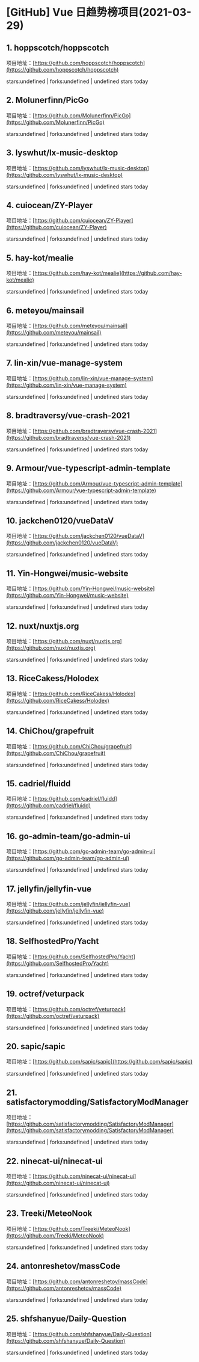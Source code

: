 # [GitHub] Vue 日趋势榜项目(2021-03-29)

## 1. hoppscotch/hoppscotch 

项目地址：[https://github.com/hoppscotch/hoppscotch](https://github.com/hoppscotch/hoppscotch)

stars:undefined | forks:undefined | undefined stars today 



## 2. Molunerfinn/PicGo 

项目地址：[https://github.com/Molunerfinn/PicGo](https://github.com/Molunerfinn/PicGo)

stars:undefined | forks:undefined | undefined stars today 



## 3. lyswhut/lx-music-desktop 

项目地址：[https://github.com/lyswhut/lx-music-desktop](https://github.com/lyswhut/lx-music-desktop)

stars:undefined | forks:undefined | undefined stars today 



## 4. cuiocean/ZY-Player 

项目地址：[https://github.com/cuiocean/ZY-Player](https://github.com/cuiocean/ZY-Player)

stars:undefined | forks:undefined | undefined stars today 



## 5. hay-kot/mealie 

项目地址：[https://github.com/hay-kot/mealie](https://github.com/hay-kot/mealie)

stars:undefined | forks:undefined | undefined stars today 



## 6. meteyou/mainsail 

项目地址：[https://github.com/meteyou/mainsail](https://github.com/meteyou/mainsail)

stars:undefined | forks:undefined | undefined stars today 



## 7. lin-xin/vue-manage-system 

项目地址：[https://github.com/lin-xin/vue-manage-system](https://github.com/lin-xin/vue-manage-system)

stars:undefined | forks:undefined | undefined stars today 



## 8. bradtraversy/vue-crash-2021 

项目地址：[https://github.com/bradtraversy/vue-crash-2021](https://github.com/bradtraversy/vue-crash-2021)

stars:undefined | forks:undefined | undefined stars today 



## 9. Armour/vue-typescript-admin-template 

项目地址：[https://github.com/Armour/vue-typescript-admin-template](https://github.com/Armour/vue-typescript-admin-template)

stars:undefined | forks:undefined | undefined stars today 



## 10. jackchen0120/vueDataV 

项目地址：[https://github.com/jackchen0120/vueDataV](https://github.com/jackchen0120/vueDataV)

stars:undefined | forks:undefined | undefined stars today 



## 11. Yin-Hongwei/music-website 

项目地址：[https://github.com/Yin-Hongwei/music-website](https://github.com/Yin-Hongwei/music-website)

stars:undefined | forks:undefined | undefined stars today 



## 12. nuxt/nuxtjs.org 

项目地址：[https://github.com/nuxt/nuxtjs.org](https://github.com/nuxt/nuxtjs.org)

stars:undefined | forks:undefined | undefined stars today 



## 13. RiceCakess/Holodex 

项目地址：[https://github.com/RiceCakess/Holodex](https://github.com/RiceCakess/Holodex)

stars:undefined | forks:undefined | undefined stars today 



## 14. ChiChou/grapefruit 

项目地址：[https://github.com/ChiChou/grapefruit](https://github.com/ChiChou/grapefruit)

stars:undefined | forks:undefined | undefined stars today 



## 15. cadriel/fluidd 

项目地址：[https://github.com/cadriel/fluidd](https://github.com/cadriel/fluidd)

stars:undefined | forks:undefined | undefined stars today 



## 16. go-admin-team/go-admin-ui 

项目地址：[https://github.com/go-admin-team/go-admin-ui](https://github.com/go-admin-team/go-admin-ui)

stars:undefined | forks:undefined | undefined stars today 



## 17. jellyfin/jellyfin-vue 

项目地址：[https://github.com/jellyfin/jellyfin-vue](https://github.com/jellyfin/jellyfin-vue)

stars:undefined | forks:undefined | undefined stars today 



## 18. SelfhostedPro/Yacht 

项目地址：[https://github.com/SelfhostedPro/Yacht](https://github.com/SelfhostedPro/Yacht)

stars:undefined | forks:undefined | undefined stars today 



## 19. octref/veturpack 

项目地址：[https://github.com/octref/veturpack](https://github.com/octref/veturpack)

stars:undefined | forks:undefined | undefined stars today 



## 20. sapic/sapic 

项目地址：[https://github.com/sapic/sapic](https://github.com/sapic/sapic)

stars:undefined | forks:undefined | undefined stars today 



## 21. satisfactorymodding/SatisfactoryModManager 

项目地址：[https://github.com/satisfactorymodding/SatisfactoryModManager](https://github.com/satisfactorymodding/SatisfactoryModManager)

stars:undefined | forks:undefined | undefined stars today 



## 22. ninecat-ui/ninecat-ui 

项目地址：[https://github.com/ninecat-ui/ninecat-ui](https://github.com/ninecat-ui/ninecat-ui)

stars:undefined | forks:undefined | undefined stars today 



## 23. Treeki/MeteoNook 

项目地址：[https://github.com/Treeki/MeteoNook](https://github.com/Treeki/MeteoNook)

stars:undefined | forks:undefined | undefined stars today 



## 24. antonreshetov/massCode 

项目地址：[https://github.com/antonreshetov/massCode](https://github.com/antonreshetov/massCode)

stars:undefined | forks:undefined | undefined stars today 



## 25. shfshanyue/Daily-Question 

项目地址：[https://github.com/shfshanyue/Daily-Question](https://github.com/shfshanyue/Daily-Question)

stars:undefined | forks:undefined | undefined stars today 



